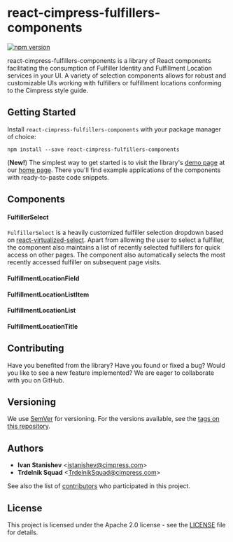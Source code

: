 # react-cimpress-fulfillers-components

[![npm version](https://badge.fury.io/js/react-cimpress-fulfillers-components.svg)](https://badge.fury.io/js/react-cimpress-fulfillers-components)

react-cimpress-fulfillers-components is a library of React components facilitating the consumption of Fulfiller Identity and Fulfillment Location services in your UI. A variety of selection components allows for robust and customizable UIs working with fulfillers or fulfillment locations conforming to the Cimpress style guide.

## Getting Started

Install `react-cimpress-fulfillers-components` with your package manager of choice:
```
npm install --save react-cimpress-fulfillers-components
```

(**New!**) The simplest way to get started is to visit the library's [demo page](https://trdlnk.cimpress.io/demo-fulfillers-components) at our [home page](https://trdlnk.cimpress.io). There you'll find example applications of the components with ready-to-paste code snippets.

## Components

#### FulfillerSelect

`FulfillerSelect` is a heavily customized fulfiller selection dropdown based on [react-virtualized-select](https://github.com/bvaughn/react-virtualized-select). Apart from allowing the user to select a fulfiller, the component also maintains a list of recently selected fulfillers for quick access on other pages. The component also automatically selects the most recently accessed fulfiller on subsequent page visits.

#### FulfillmentLocationField
#### FulfillmentLocationListItem
#### FulfillmentLocationList
#### FulfillmentLocationTitle

## Contributing

Have you benefited from the library? Have you found or fixed a bug? Would you like to see a new feature implemented? We are eager to collaborate with you on GitHub.

## Versioning

We use [SemVer](http://semver.org/) for versioning. For the versions available, see the [tags on this repository](https://github.com/your/project/tags). 

## Authors

* **Ivan Stanishev** <[istanishev@cimpress.com](mailto:istanishev@cimpress.com)>
* **Trdelnik Squad** <[TrdelnikSquad@cimpress.com](mailto:TrdelnikSquad@cimpress.com)>

See also the list of [contributors](https://github.com/your/project/contributors) who participated in this project.

## License

This project is licensed under the Apache 2.0 license - see the [LICENSE](LICENSE) file for details.
